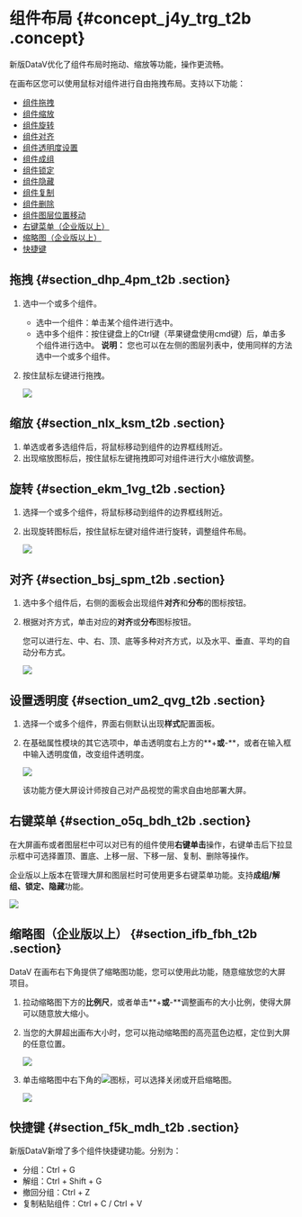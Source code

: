 # 组件布局 {#concept_j4y_trg_t2b .concept}

新版DataV优化了组件布局时拖动、缩放等功能，操作更流畅。

在画布区您可以使用鼠标对组件进行自由拖拽布局。支持以下功能：

-   [组件拖拽](#section_dhp_4pm_t2b)
-   [组件缩放](#section_nlx_ksm_t2b)
-   [组件旋转](#section_ekm_1vg_t2b)
-   [组件对齐](#section_bsj_spm_t2b)
-   [组件透明度设置](#section_um2_qvg_t2b)
-   [组件成组](cn.zh-CN/用户指南/管理组件/成组组件.md#section_bgq_qgh_t2b)
-   [组件锁定](cn.zh-CN/用户指南/管理组件/锁定组件.md#section_ntq_5jh_t2b)
-   [组件隐藏](cn.zh-CN/用户指南/管理组件/隐藏组件.md#section_ntq_5jh_t2b)
-   [组件复制](cn.zh-CN/.md#section_ntq_5jh_t2b)
-   [组件删除](cn.zh-CN/.md#section_ntq_5jh_t2b)
-   [组件图层位置移动](cn.zh-CN/用户指南/管理界面编辑器/图层管理/组件图层位置移动.md#section_ntq_5jh_t2b)
-   [右键菜单（企业版以上）](#section_o5q_bdh_t2b)
-   [缩略图（企业版以上）](#section_ifb_fbh_t2b)
-   [快捷键](#section_f5k_mdh_t2b)

## 拖拽 {#section_dhp_4pm_t2b .section}

1.  选中一个或多个组件。

    -   选中一个组件：单击某个组件进行选中。
    -   选中多个组件：按住键盘上的Ctrl键（苹果键盘使用cmd键）后，单击多个组件进行选中。
    **说明：** 您也可以在左侧的图层列表中，使用同样的方法选中一个或多个组件。

2.  按住鼠标左键进行拖拽。

    ![](images/9209_zh-CN.gif)


## 缩放 {#section_nlx_ksm_t2b .section}

1.  单选或者多选组件后，将鼠标移动到组件的边界框线附近。
2.  出现缩放图标后，按住鼠标左键拖拽即可对组件进行大小缩放调整。

## 旋转 {#section_ekm_1vg_t2b .section}

1.  选择一个或多个组件，将鼠标移动到组件的边界框线附近。
2.  出现旋转图标后，按住鼠标左键对组件进行旋转，调整组件布局。

    ![](images/9211_zh-CN.gif)


## 对齐 {#section_bsj_spm_t2b .section}

1.  选中多个组件后，右侧的面板会出现组件**对齐**和**分布**的图标按钮。
2.  根据对齐方式，单击对应的**对齐**或**分布**图标按钮。

    您可以进行左、中、右、顶、底等多种对齐方式，以及水平、垂直、平均的自动分布方式。

    ![](http://static-aliyun-doc.oss-cn-hangzhou.aliyuncs.com/assets/img/17372/15343030069243_zh-CN.png)


## 设置透明度 {#section_um2_qvg_t2b .section}

1.  选择一个或多个组件，界面右侧默认出现**样式**配置面板。
2.  在基础属性模块的其它选项中，单击透明度右上方的**+**或**-**，或者在输入框中输入透明度值，改变组件透明度。

    ![](http://static-aliyun-doc.oss-cn-hangzhou.aliyuncs.com/assets/img/17372/15343030069212_zh-CN.png)

    该功能方便大屏设计师按自己对产品视觉的需求自由地部署大屏。


## 右键菜单 {#section_o5q_bdh_t2b .section}

在大屏画布或者图层栏中可以对已有的组件使用**右键单击**操作，右键单击后下拉显示框中可选择置顶、置底、上移一层、下移一层、复制、删除等操作。

企业版以上版本在管理大屏和图层栏时可使用更多右键菜单功能。支持**成组/解组、锁定、隐藏**功能。

![](http://static-aliyun-doc.oss-cn-hangzhou.aliyuncs.com/assets/img/17372/15343030069221_zh-CN.png)

## 缩略图（企业版以上） {#section_ifb_fbh_t2b .section}

DataV 在画布右下角提供了缩略图功能，您可以使用此功能，随意缩放您的大屏项目。

1.  拉动缩略图下方的**比例尺**，或者单击**+**或**-**调整画布的大小比例，使得大屏可以随意放大缩小。
2.  当您的大屏超出画布大小时，您可以拖动缩略图的高亮蓝色边框，定位到大屏的任意位置。

    ![](http://static-aliyun-doc.oss-cn-hangzhou.aliyuncs.com/assets/img/17372/15343030069219_zh-CN.png)

3.  单击缩略图中右下角的![](http://static-aliyun-doc.oss-cn-hangzhou.aliyuncs.com/assets/img/17375/15343030069216_zh-CN.png)图标，可以选择关闭或开启缩略图。

    ![](images/9220_zh-CN.gif)


## 快捷键 {#section_f5k_mdh_t2b .section}

新版DataV新增了多个组件快捷键功能。分别为：

-   分组：Ctrl + G
-   解组：Ctrl + Shift + G
-   撤回分组：Ctrl + Z
-   复制粘贴组件：Ctrl + C / Ctrl + V

